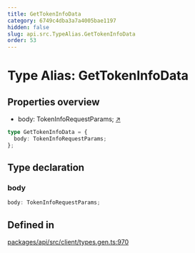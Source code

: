 ```yaml
---
title: GetTokenInfoData
category: 6749c4dba3a7a4005bae1197
hidden: false
slug: api.src.TypeAlias.GetTokenInfoData
order: 53
---
```


# Type Alias: GetTokenInfoData

## Properties overview

- body:  TokenInfoRequestParams; [↗](#body)

```ts
type GetTokenInfoData = {
  body: TokenInfoRequestParams;
};
```

## Type declaration

### body

```ts
body: TokenInfoRequestParams;
```

## Defined in

[packages/api/src/client/types.gen.ts:970](https://github.com/zkcloudworker/minatokens-lib/blob/main/packages/api/src/client/types.gen.ts#L970)
